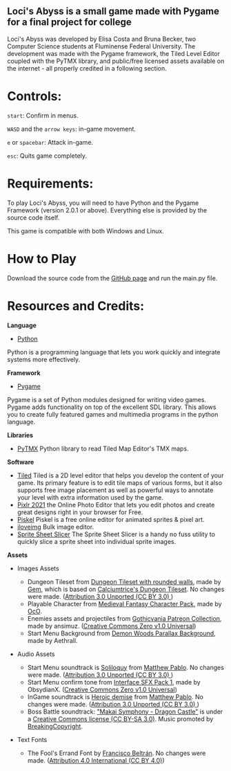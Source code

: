 

 ## **Loci's Abyss** is a small game made with Pygame for a final project for college
 
 Loci's Abyss was developed by Elisa Costa and Bruna Becker, two Computer Science students at Fluminense Federal University. The development was made with the Pygame framework, the Tiled Level Editor coupled with the PyTMX library, and public/free licensed assets available on the internet - all properly credited in a following section.

# Controls:

`start`: Confirm in menus.

`WASD` and the `arrow keys`: in-game movement. 

`e` or `spacebar`: Attack in-game.

`esc`: Quits game completely.


# Requirements:

To play Loci's Abyss, you will need to have Python and the Pygame Framework (version 2.0.1 or above). Everything else is provided by the source code itself.

This game is compatible with both Windows and Linux.

# How to Play 

Download the source code from the [GitHub page](https://github.com/BrunaBecker/LocisAbyss) and run the main.py file.

# Resources and Credits:
	
**Language**

* [Python](https://www.python.org/)

Python is a programming language that lets you work quickly and integrate systems more effectively.

**Framework**

* [Pygame](https://www.pygame.org/news)

Pygame is a set of Python modules designed for writing video games. Pygame adds functionality on top of the excellent SDL library. This allows you to create fully featured games and multimedia programs in the python language.

**Libraries**

* [PyTMX](https://github.com/bitcraft/pytmx) Python library to read Tiled Map Editor's TMX maps. 

**Software**

* [Tiled](https://www.mapeditor.org/) Tiled is a 2D level editor that helps you develop the content of your game. Its primary feature is to edit tile maps of various forms, but it also supports free image placement as well as powerful ways to annotate your level with extra information used by the game.
* [Pixlr 2021](https://pixlr.com/) the Online Photo Editor that lets you edit photos and create great designs right in your browser for Free.
* [Piskel](https://www.piskelapp.com/) Piskel is a free online editor for animated sprites & pixel art.
* [iloveimg](https://www.iloveimg.com/resize-image) Bulk image editor.
* [Sprite Sheet Slicer](https://isometric8.itch.io/sprite-sheet-slicer) The Sprite Sheet Slicer is a handy no fuss utility to quickly slice a sprite sheet into individual sprite images.

**Assets** 

* Images Assets
    * Dungeon Tileset from [Dungeon Tileset with rounded walls](https://opengameart.org/content/dungeon-tileset-with-rounded-walls), made by [Gem](http://www.limbusdev.de/), which is based on [Calciumtrice's Dungeon Tileset](http://opengameart.org/content/dungeon-tileset-1). No changes were made. ([Attribution 3.0 Unported (CC BY 3.0) ](https://creativecommons.org/licenses/by/3.0/))
    * Playable Character from [Medieval Fantasy Character Pack](https://oco.itch.io/medieval-fantasy-character-pack), made by [OcO](https://oco.itch.io/).
	* Enemies assets and projectiles from [Gothicvania Patreon Collection](https://ansimuz.itch.io/gothicvania-patreon-collection), made by ansimuz. ([Creative Commons Zero v1.0 Universal](https://creativecommons.org/licenses/by/1.0/))
    * Start Menu Background from [Demon Woods Parallax Background](https://aethrall.itch.io/demon-woods-parallax-background), made by Aethrall.


* Audio Assets
    * Start Menu soundtrack is [Soliloquy](https://opengameart.org/content/soliloquy) from [Matthew Pablo](http://www.matthewpablo.com/contact). No changes were made. ([Attribution 3.0 Unported (CC BY 3.0) ](https://creativecommons.org/licenses/by/3.0/))
	* Start Menu confirm tone from [Interface SFX Pack 1](https://obsydianx.itch.io/interface-sfx-pack-1), made by ObsydianX. ([Creative Commons Zero v1.0 Universal](https://creativecommons.org/licenses/by/1.0/))
    * InGame soundtrack is [Heroic demise](https://opengameart.org/content/heroic-demise-updated-version) from [Matthew Pablo](http://www.matthewpablo.com/contact). No changes were made. ([Attribution 3.0 Unported (CC BY 3.0) ](https://creativecommons.org/licenses/by/3.0/))
    * Boss Battle soundtrack: ["Makai Symphony - Dragon Castle"](https://www.youtube.com/watch?v=9gBTKiVqprE) is under a [Creative Commons license (CC BY-SA 3.0)](https://creativecommons.org/licenses/by/3.0/). Music promoted by [BreakingCopyright](https://bit.ly/b-dragon-castle).


* Text Fonts 
	* The Fool's Errand Font by [Francisco Beltrán](https://frankqbe.tumblr.com/). No changes were made. ([Attribution 4.0 International (CC BY 4.0)](https://creativecommons.org/licenses/by/4.0/#))


